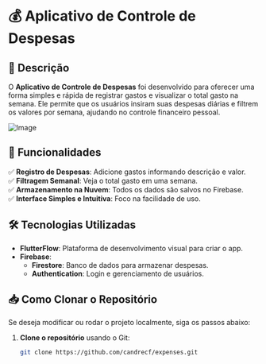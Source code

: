 # 💰 Aplicativo de Controle de Despesas  

## 📌 Descrição  
O **Aplicativo de Controle de Despesas** foi desenvolvido para oferecer uma forma simples e rápida de registrar gastos e visualizar o total gasto na semana. Ele permite que os usuários insiram suas despesas diárias e filtrem os valores por semana, ajudando no controle financeiro pessoal.  

![Image](https://github.com/user-attachments/assets/78246e81-52c8-4746-b1b6-1af4227c4d3d)

## 🚀 Funcionalidades  
✅ **Registro de Despesas**: Adicione gastos informando descrição e valor.  
✅ **Filtragem Semanal**: Veja o total gasto em uma semana.  
✅ **Armazenamento na Nuvem**: Todos os dados são salvos no Firebase.  
✅ **Interface Simples e Intuitiva**: Foco na facilidade de uso.  

## 🛠️ Tecnologias Utilizadas  
- **FlutterFlow**: Plataforma de desenvolvimento visual para criar o app.  
- **Firebase**:  
  - **Firestore**: Banco de dados para armazenar despesas.  
  - **Authentication**: Login e gerenciamento de usuários.  

## 📥 Como Clonar o Repositório  
Se deseja modificar ou rodar o projeto localmente, siga os passos abaixo:  

1. **Clone o repositório** usando o Git:  
   ```sh
   git clone https://github.com/candrecf/expenses.git
